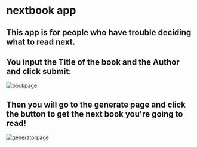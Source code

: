 # nextbook app
## This app is for people who have trouble deciding what to read next.
## You input the Title of the book and the Author and click submit: 
![bookpage](https://user-images.githubusercontent.com/25332391/145332683-6b808b5d-7d15-4f7a-8679-af33243a4da7.png)

## Then you will go to the generate page and click the button to get the next book you're going to read! 

![generatorpage](https://user-images.githubusercontent.com/25332391/145332693-be762392-0d63-4a82-9c26-9fcbffd8d345.png)

